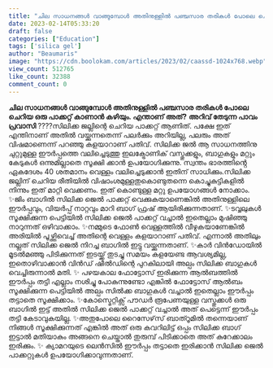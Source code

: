 ```yaml
---
title: "ചില സാധനങ്ങൾ വാങ്ങുമ്പോൾ അതിനുള്ളിൽ പഞ്ചസാര തരികൾ പോലെ ചെറിയ ഒരു പാക്കറ്റ് കാണാൻ കഴിയും. എന്താണ് അത്?"
date: 2023-02-14T05:33:20
draft: false
categories: ["Education"]
tags: ['silica gel']
author: "Beaumaris"
image: "https://cdn.boolokam.com/articles/2023/02/caassd-1024x768.webp"
view_count: 512765
like_count: 32388
comment_count: 0
---
```


**ചില സാധനങ്ങൾ വാങ്ങുമ്പോൾ അതിനുള്ളിൽ പഞ്ചസാര തരികൾ പോലെ ചെറിയ ഒരു പാക്കറ്റ് കാണാൻ കഴിയും. എന്താണ് അത്?** **അറിവ് തേടുന്ന പാവം പ്രവാസി** ????സിലിക്ക ജല്ലിന്റെ ചെറിയ പാക്കറ്റ് ആണിത്. പക്ഷേ ഇത് എന്തിനാണ് അതിൽ വയ്ക്കുന്നതെന്ന് പലർക്കും അറിയില്ല, പലരും അത് വിഷമാണെന്ന് പറഞ്ഞു കളയാറാണ് പതിവ്. സിലിക്ക ജൽ ആ സാധനത്തിനു ചുറ്റുമുള്ള ഈർപ്പത്തെ വലിച്ചെടുത്തു ഇലക്ട്രോണിക് വസ്തുക്കളും, ബാഗുകളും മറ്റും കേടുകൾ ഒന്നുമില്ലാതെ സൂക്ഷി ക്കാൻ ഉപയോഗിക്കുന്നു. സ്വന്തം ഭാരത്തിൻ്റെ ഏകദേശം 40 ശതമാനം വെള്ളം വലിച്ചെടുക്കാൻ ഇതിന് സാധിക്കും.സിലിക്ക ജല്ലിന് ചെറിയ രീതിയിൽ വിഷാംശമുള്ളതുകൊണ്ടുതന്നെ കൊച്ചുകുട്ടികളിൽ നിന്നും ഇത് മാറ്റി വെക്കണം. ഇത് കൊണ്ടുള്ള മറ്റു ഉപയോഗങ്ങൾ നോക്കാം. ✨ജിം ബാഗിൽ സിലിക്ക ജെൽ പാക്കറ്റ് വെക്കുകയാണെങ്കിൽ അതിനുള്ളിലെ ഈർപ്പവും, വിയർപ്പ് നാറ്റവും മാറി ബാഗ് ഫ്രഷ് ആയിരിക്കുന്നതാണ്. ✨ടവ്വലുകൾ സൂക്ഷിക്കുന്ന പെട്ടിയിൽ സിലിക്ക ജെൽ പാക്കറ്റ് വച്ചാൽ ഇതെല്ലാം മുഷിഞ്ഞു നാറുന്നത് ഒഴിവാക്കാം. ✨നമ്മുടെ ഫോൺ വെള്ളത്തിൽ വീഴുകയാണേങ്കിൽ അരിയിൽ പൂഴ്ത്തിവെച്ച് അതിന്റെ വെള്ളം കളയാറാണ് പതിവ്. എന്നാൽ അതിലും നല്ലത് സിലിക്ക ജെൽ നിറച്ച ബാഗിൽ ഇട്ടു വയ്ക്കുന്നതാണ്. ✨കാർ വിൻഡോയിൽ മൂടൽമഞ്ഞു പിടിക്കുന്നത് ഇടയ്ക്ക് തുടച്ചു സമയം കളയേണ്ട ആവശ്യമില്ല, ഇതൊഴിവാക്കാൻ വിൻഡ് ഷീൽഡിന്റെ പുറകിലായി അല്പം സിലിക്ക ബാഗുകൾ വെച്ചിരുന്നാൽ മതി. ✨ പഴയകാല ഫോട്ടോസ് ഇരിക്കുന്ന ആൽബത്തിൽ ഈർപ്പം തട്ടി എല്ലാം നശിച്ചു പോകുന്നുണ്ടോ എങ്കിൽ ഫോട്ടോസ് ആൽബം സൂക്ഷിക്കുന്ന പെട്ടിയിൽ അല്പം സിൽക്ക ബാഗുകൾ വച്ചാൽ ഇതെല്ലാം ഈർപ്പം തട്ടാതെ സൂക്ഷിക്കാം. ✨കോസ്മെറ്റിക്സ് പൗഡർ രൂപേണയുള്ള വസ്തുക്കൾ ഒരു ബാഗിൽ ഇട്ട് അതിൽ സിലിക്ക ജെൽ പാക്കറ്റ് വച്ചാൽ അത് പെട്ടെന്ന് ഈർപ്പം തട്ടി കേടാവുകയില്ല. ✨അതുപോലെ റൈസേഴ്‌സ്‌ ബാത്റൂമിൽ തന്നെയാണ് നിങ്ങൾ സൂക്ഷിക്കുന്നത് എങ്കിൽ അത് ഒരു കവറിലിട്ട് ഒപ്പം സിലിക്ക ബാഗ് ഇട്ടാൽ മതിയാകും അങ്ങനെ ചെയ്താൽ തുരുമ്പ് പിടിക്കാതെ അത് കുറേക്കാലം ഇരിക്കും. ✨ ക്യാമറയുടെ ലെൻസിൽ ഈർപ്പം തട്ടാതെ ഇരിക്കാൻ സിലിക്ക ജെൽ പാക്കറ്റുകൾ ഉപയോഗിക്കാവുന്നതാണ്.
